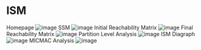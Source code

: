 # ISM
Homepage
![image](https://github.com/user-attachments/assets/fc827ab2-3f8d-4f75-9ba4-2a18d33d352e)
SSM
![image](https://github.com/user-attachments/assets/7132f823-f301-46e5-b588-0223d490c232)
Initial Reachability Matrix
![image](https://github.com/user-attachments/assets/e2ce9ce1-723f-4104-8049-cdc3f21b6821)
Final Reachability Matrix
![image](https://github.com/user-attachments/assets/06f72b78-8318-4f58-b819-3eb796860ef0)
Partition Level Analysis
![image](https://github.com/user-attachments/assets/87a1f956-44e9-4bb2-8849-c5090dcf9dae)
ISM Diagraph
![image](https://github.com/user-attachments/assets/16510a64-768a-4255-b467-bae97c8c5df6)
MICMAC Analysis
![image](https://github.com/user-attachments/assets/3b80ae07-31bf-47a7-adb2-3e14ddbcd187)
